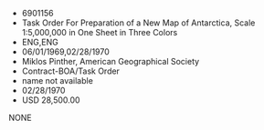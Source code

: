 * 6901156
* Task Order For Preparation of a New Map of        Antarctica, Scale 1:5,000,000 in One Sheet in     Three Colors
* ENG,ENG
* 06/01/1969,02/28/1970
* Miklos Pinther, American Geographical Society
* Contract-BOA/Task Order
*   name not available
* 02/28/1970
* USD 28,500.00

NONE